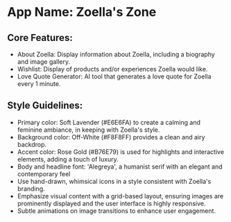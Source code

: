 # **App Name**: Zoella's Zone

## Core Features:

- About Zoella: Display information about Zoella, including a biography and image gallery.
- Wishlist: Display of products and/or experiences Zoella would like.
- Love Quote Generator: AI tool that generates a love quote for Zoella every 1 minute.

## Style Guidelines:

- Primary color: Soft Lavender (#E6E6FA) to create a calming and feminine ambiance, in keeping with Zoella's style.
- Background color: Off-White (#F8F8FF) provides a clean and airy backdrop.
- Accent color: Rose Gold (#B76E79) is used for highlights and interactive elements, adding a touch of luxury.
- Body and headline font: 'Alegreya', a humanist serif with an elegant and contemporary feel
- Use hand-drawn, whimsical icons in a style consistent with Zoella's branding.
- Emphasize visual content with a grid-based layout, ensuring images are prominently displayed and the user interface is highly responsive.
- Subtle animations on image transitions to enhance user engagement.